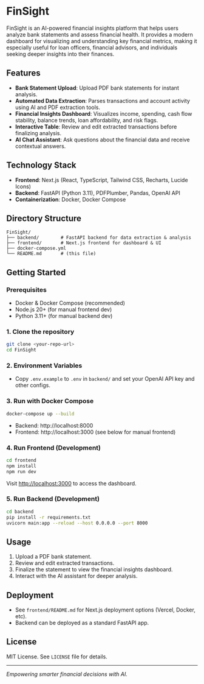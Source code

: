 # FinSight

FinSight is an AI-powered financial insights platform that helps users analyze bank statements and assess financial health. It provides a modern dashboard for visualizing and understanding key financial metrics, making it especially useful for loan officers, financial advisors, and individuals seeking deeper insights into their finances.

## Features
- **Bank Statement Upload**: Upload PDF bank statements for instant analysis.
- **Automated Data Extraction**: Parses transactions and account activity using AI and PDF extraction tools.
- **Financial Insights Dashboard**: Visualizes income, spending, cash flow stability, balance trends, loan affordability, and risk flags.
- **Interactive Table**: Review and edit extracted transactions before finalizing analysis.
- **AI Chat Assistant**: Ask questions about the financial data and receive contextual answers.

## Technology Stack
- **Frontend**: Next.js (React, TypeScript, Tailwind CSS, Recharts, Lucide Icons)
- **Backend**: FastAPI (Python 3.11), PDFPlumber, Pandas, OpenAI API
- **Containerization**: Docker, Docker Compose

## Directory Structure
```
FinSight/
├── backend/        # FastAPI backend for data extraction & analysis
├── frontend/       # Next.js frontend for dashboard & UI
├── docker-compose.yml
└── README.md       # (this file)
```

## Getting Started

### Prerequisites
- Docker & Docker Compose (recommended)
- Node.js 20+ (for manual frontend dev)
- Python 3.11+ (for manual backend dev)

### 1. Clone the repository
```bash
git clone <your-repo-url>
cd FinSight
```

### 2. Environment Variables
- Copy `.env.example` to `.env` in `backend/` and set your OpenAI API key and other configs.

### 3. Run with Docker Compose
```bash
docker-compose up --build
```
- Backend: http://localhost:8000
- Frontend: http://localhost:3000 (see below for manual frontend)

### 4. Run Frontend (Development)
```bash
cd frontend
npm install
npm run dev
```
Visit [http://localhost:3000](http://localhost:3000) to access the dashboard.

### 5. Run Backend (Development)
```bash
cd backend
pip install -r requirements.txt
uvicorn main:app --reload --host 0.0.0.0 --port 8000
```

## Usage
1. Upload a PDF bank statement.
2. Review and edit extracted transactions.
3. Finalize the statement to view the financial insights dashboard.
4. Interact with the AI assistant for deeper analysis.

## Deployment
- See `frontend/README.md` for Next.js deployment options (Vercel, Docker, etc).
- Backend can be deployed as a standard FastAPI app.

## License
MIT License. See `LICENSE` file for details.

---

*Empowering smarter financial decisions with AI.*
